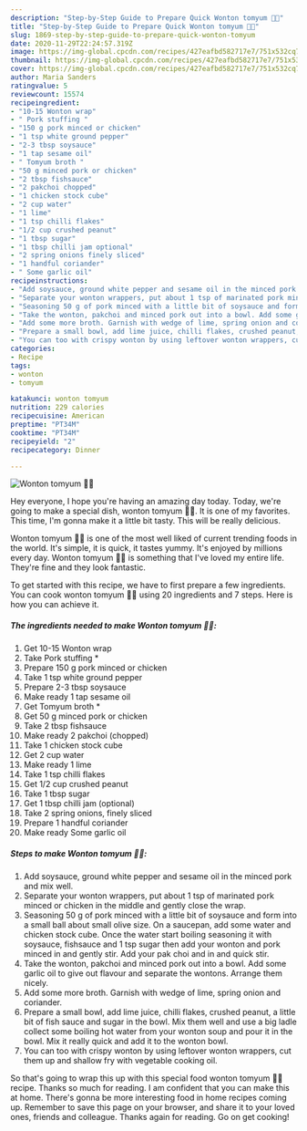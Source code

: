 ```yaml
---
description: "Step-by-Step Guide to Prepare Quick Wonton tomyum 🍜🥢"
title: "Step-by-Step Guide to Prepare Quick Wonton tomyum 🍜🥢"
slug: 1869-step-by-step-guide-to-prepare-quick-wonton-tomyum
date: 2020-11-29T22:24:57.319Z
image: https://img-global.cpcdn.com/recipes/427eafbd582717e7/751x532cq70/wonton-tomyum-🍜🥢-recipe-main-photo.jpg
thumbnail: https://img-global.cpcdn.com/recipes/427eafbd582717e7/751x532cq70/wonton-tomyum-🍜🥢-recipe-main-photo.jpg
cover: https://img-global.cpcdn.com/recipes/427eafbd582717e7/751x532cq70/wonton-tomyum-🍜🥢-recipe-main-photo.jpg
author: Maria Sanders
ratingvalue: 5
reviewcount: 15574
recipeingredient:
- "10-15 Wonton wrap"
- " Pork stuffing "
- "150 g pork minced or chicken"
- "1 tsp white ground pepper"
- "2-3 tbsp soysauce"
- "1 tap sesame oil"
- " Tomyum broth "
- "50 g minced pork or chicken"
- "2 tbsp fishsauce"
- "2 pakchoi chopped"
- "1 chicken stock cube"
- "2 cup water"
- "1 lime"
- "1 tsp chilli flakes"
- "1/2 cup crushed peanut"
- "1 tbsp sugar"
- "1 tbsp chilli jam optional"
- "2 spring onions finely sliced"
- "1 handful coriander"
- " Some garlic oil"
recipeinstructions:
- "Add soysauce, ground white pepper and sesame oil in the minced pork and mix well."
- "Separate your wonton wrappers, put about 1 tsp of marinated pork minced or chicken in the middle and gently close the wrap."
- "Seasoning 50 g of pork minced with a little bit of soysauce and form into a small ball about small olive size. On a saucepan, add some water and chicken stock cube. Once the water start boiling seasoning it with soysauce, fishsauce and 1 tsp sugar then add your wonton and pork minced in and gently stir. Add your pak choi and in and quick stir."
- "Take the wonton, pakchoi and minced pork out into a bowl. Add some garlic oil to give out flavour and separate the wontons. Arrange them nicely."
- "Add some more broth. Garnish with wedge of lime, spring onion and coriander."
- "Prepare a small bowl, add lime juice, chilli flakes, crushed peanut, a little bit of fish sauce and sugar in the bowl. Mix them well and use a big ladle collect some boiling hot water from your wonton soup and pour it in the bowl. Mix it really quick and add it to the wonton bowl."
- "You can too with crispy wonton by using leftover wonton wrappers, cut them up and shallow fry with vegetable cooking oil."
categories:
- Recipe
tags:
- wonton
- tomyum

katakunci: wonton tomyum 
nutrition: 229 calories
recipecuisine: American
preptime: "PT34M"
cooktime: "PT34M"
recipeyield: "2"
recipecategory: Dinner

---
```



![Wonton tomyum 🍜🥢](https://img-global.cpcdn.com/recipes/427eafbd582717e7/751x532cq70/wonton-tomyum-🍜🥢-recipe-main-photo.jpg)

Hey everyone, I hope you're having an amazing day today. Today, we're going to make a special dish, wonton tomyum 🍜🥢. It is one of my favorites. This time, I'm gonna make it a little bit tasty. This will be really delicious.



Wonton tomyum 🍜🥢 is one of the most well liked of current trending foods in the world. It's simple, it is quick, it tastes yummy. It's enjoyed by millions every day. Wonton tomyum 🍜🥢 is something that I've loved my entire life. They're fine and they look fantastic.


To get started with this recipe, we have to first prepare a few ingredients. You can cook wonton tomyum 🍜🥢 using 20 ingredients and 7 steps. Here is how you can achieve it.

<!--inarticleads1-->

##### The ingredients needed to make Wonton tomyum 🍜🥢:

1. Get 10-15 Wonton wrap
1. Take  Pork stuffing *
1. Prepare 150 g pork minced or chicken
1. Take 1 tsp white ground pepper
1. Prepare 2-3 tbsp soysauce
1. Make ready 1 tap sesame oil
1. Get  Tomyum broth *
1. Get 50 g minced pork or chicken
1. Take 2 tbsp fishsauce
1. Make ready 2 pakchoi (chopped)
1. Take 1 chicken stock cube
1. Get 2 cup water
1. Make ready 1 lime
1. Take 1 tsp chilli flakes
1. Get 1/2 cup crushed peanut
1. Take 1 tbsp sugar
1. Get 1 tbsp chilli jam (optional)
1. Take 2 spring onions, finely sliced
1. Prepare 1 handful coriander
1. Make ready  Some garlic oil




<!--inarticleads2-->

##### Steps to make Wonton tomyum 🍜🥢:

1. Add soysauce, ground white pepper and sesame oil in the minced pork and mix well.
1. Separate your wonton wrappers, put about 1 tsp of marinated pork minced or chicken in the middle and gently close the wrap.
1. Seasoning 50 g of pork minced with a little bit of soysauce and form into a small ball about small olive size. On a saucepan, add some water and chicken stock cube. Once the water start boiling seasoning it with soysauce, fishsauce and 1 tsp sugar then add your wonton and pork minced in and gently stir. Add your pak choi and in and quick stir.
1. Take the wonton, pakchoi and minced pork out into a bowl. Add some garlic oil to give out flavour and separate the wontons. Arrange them nicely.
1. Add some more broth. Garnish with wedge of lime, spring onion and coriander.
1. Prepare a small bowl, add lime juice, chilli flakes, crushed peanut, a little bit of fish sauce and sugar in the bowl. Mix them well and use a big ladle collect some boiling hot water from your wonton soup and pour it in the bowl. Mix it really quick and add it to the wonton bowl.
1. You can too with crispy wonton by using leftover wonton wrappers, cut them up and shallow fry with vegetable cooking oil.




So that's going to wrap this up with this special food wonton tomyum 🍜🥢 recipe. Thanks so much for reading. I am confident that you can make this at home. There's gonna be more interesting food in home recipes coming up. Remember to save this page on your browser, and share it to your loved ones, friends and colleague. Thanks again for reading. Go on get cooking!
